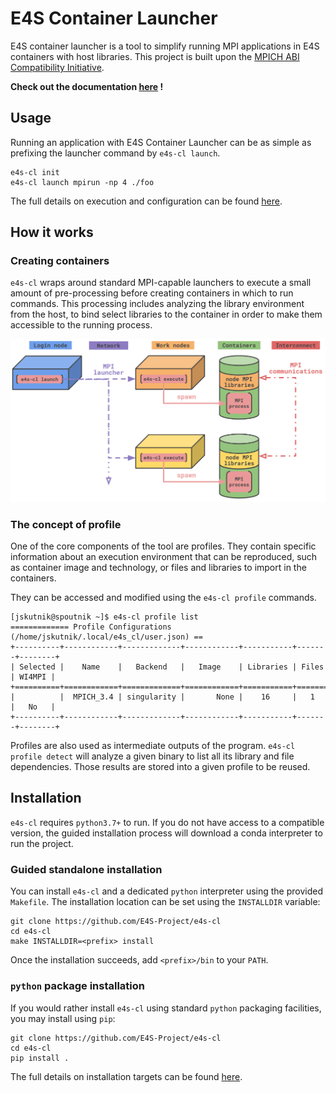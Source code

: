 # E4S Container Launcher

E4S container launcher is a tool to simplify running MPI applications in E4S containers with host libraries. This project is built upon the [MPICH ABI Compatibility Initiative](https://www.mpich.org/abi/).

__Check out the documentation [here](https://e4s-cl.readthedocs.io/en/latest/index.html) !__

## Usage

Running an application with E4S Container Launcher can be as simple as prefixing the launcher command by `e4s-cl launch`.

```
e4s-cl init
e4s-cl launch mpirun -np 4 ./foo
```

The full details on execution and configuration can be found [here](https://e4s-cl.readthedocs.io/en/latest/quickstart.html).

## How it works

### Creating containers

`e4s-cl` wraps around standard MPI-capable launchers to execute a small amount of pre-processing before creating containers in which to run commands.
This processing includes analyzing the library environment from the host, to bind select libraries to the container in order to make them accessible to the running process.

![structure](https://github.com/E4S-Project/e4s-cl/raw/master/assets/images/e4scl_structure.png)

### The concept of profile

One of the core components of the tool are profiles. They contain specific information about an execution environment that can be reproduced, such as container image and technology, or files and libraries to import in the containers.

They can be accessed and modified using the `e4s-cl profile` commands.
```
[jskutnik@spoutnik ~]$ e4s-cl profile list
============= Profile Configurations (/home/jskutnik/.local/e4s_cl/user.json) ==
+----------+------------+-------------+------------+-----------+-------+--------+
| Selected |    Name    |   Backend   |   Image    | Libraries | Files | WI4MPI |
+==========+============+=============+============+===========+=======+========+
|          |  MPICH_3.4 | singularity |       None |    16     |   1   |   No   |
+----------+------------+-------------+------------+-----------+-------+--------+
```

Profiles are also used as intermediate outputs of the program. `e4s-cl profile detect` will analyze a given binary to list all its library and file dependencies. Those results are stored into a given profile to be reused.

## Installation

`e4s-cl` requires `python3.7+` to run. If you do not have access to a compatible version, the guided installation process will download a conda interpreter to run the project.

### Guided standalone installation

You can install `e4s-cl` and a dedicated `python` interpreter using the provided `Makefile`. The installation location can be set using the `INSTALLDIR` variable:

```
git clone https://github.com/E4S-Project/e4s-cl
cd e4s-cl
make INSTALLDIR=<prefix> install
```

Once the installation succeeds, add `<prefix>/bin` to your `PATH`.

### `python` package installation

If you would rather install `e4s-cl` using standard `python` packaging facilities, you may install using `pip`:

```
git clone https://github.com/E4S-Project/e4s-cl
cd e4s-cl
pip install .
```

The full details on installation targets can be found [here](https://e4s-cl.readthedocs.io/en/latest/installation.html).
